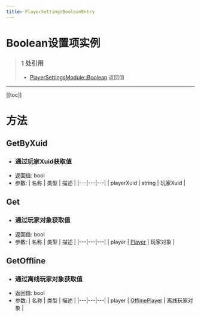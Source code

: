 ```yaml
---
title: PlayerSettingsBooleanEntry
---
```


# Boolean设置项实例

> ### 1 处引用
> - [PlayerSettingsModule::Boolean](../types/PlayerSettingsModule.md#boolean) 返回值
---

[[toc]]

# 方法
## GetByXuid
- ### 通过玩家Xuid获取值
- 返回值: bool
- 参数:
    | 名称 | 类型 | 描述 |
    |---|---|---|
   | playerXuid | string | 玩家Xuid |
## Get
- ### 通过玩家对象获取值
- 返回值: bool
- 参数:
    | 名称 | 类型 | 描述 |
    |---|---|---|
   | player | [Player](../types/Player.md) | 玩家对象 |
## GetOffline
- ### 通过离线玩家对象获取值
- 返回值: bool
- 参数:
    | 名称 | 类型 | 描述 |
    |---|---|---|
   | player | [OfflinePlayer](../types/OfflinePlayer.md) | 离线玩家对象 |